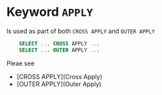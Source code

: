 # Keyword `APPLY`

Is used as part of both `CROSS APPLY` and `OUTER APPLY`


```sql
    SELECT ... CROSS APPLY ...
    SELECT ... OUTER APPLY ...
```

Pleae see 

- [CROSS APPLY](Cross Apply)
- [OUTER APPLY](Outer Apply)